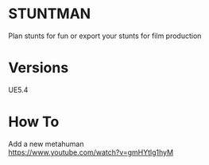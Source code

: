 # STUNTMAN
Plan stunts for fun or export your stunts for film production

# Versions
UE5.4

# How To
Add a new metahuman  
https://www.youtube.com/watch?v=gmHYtlg1hyM  